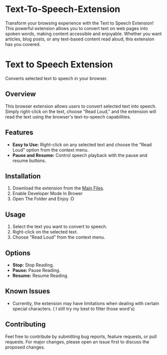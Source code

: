 # Text-To-Speech-Extension
Transform your browsing experience with the Text to Speech Extension! This powerful extension allows you to convert text on web pages into spoken words, making content accessible and enjoyable. Whether you want articles, blog posts, or any text-based content read aloud, this extension has you covered.

# Text to Speech Extension

Converts selected text to speech in your browser.

## Overview

This browser extension allows users to convert selected text into speech. Simply right-click on the text, choose "Read Loud," and the extension will read the text using the browser's text-to-speech capabilities.

## Features

- **Easy to Use:** Right-click on any selected text and choose the "Read Loud" option from the context menu.
- **Pause and Resume:** Control speech playback with the pause and resume buttons.

## Installation

1. Download the extension from the [Main Files](https://github.com/BibekGupta/Text-To-Speech-Extension/tree/main).
2. Enable Developer Mode In Brower
3. Open The Folder and Enjoy :D

## Usage

1. Select the text you want to convert to speech.
2. Right-click on the selected text.
3. Choose "Read Loud" from the context menu.

## Options

- **Stop:** Stop Reading.
- **Pause:** Pause Reading.
- **Resume:** Resume Reading.

## Known Issues

- Currently, the extension may have limitations when dealing with certain special characters. ( I still try my best to filter those word's)

## Contributing

Feel free to contribute by submitting bug reports, feature requests, or pull requests. For major changes, please open an issue first to discuss the proposed changes.

